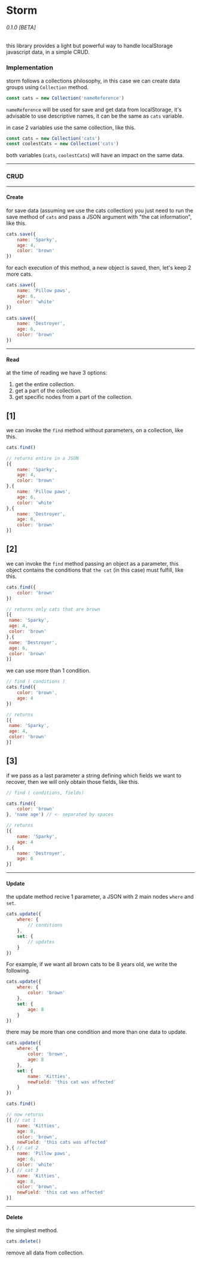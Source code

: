 # Storm
###### 0.1.0 [BETA]

this library provides a light but powerful way to handle localStorage javascript data, in a simple CRUD.


### Implementation

storm follows a collections philosophy, in this case we can create data groups using `Collection` method.

```js
const cats = new Collection('nameReference')
```
`nameReference` will be used for save and get data from localStorage, it's advisable to use descriptive names, it can be the same as `cats` variable.

in case 2 variables use the same collection, like this.

```js
const cats = new Collection('cats')
const coolestCats = new Collection('cats')
```
both variables (`cats`, `coolestCats`) will have an impact on the same data.

---

### CRUD
---
#### Create

for save data (assuming we use the cats collection) you just need to run the save method of `cats` and pass a JSON argument with "the cat information", like this.

```js
cats.save({
	name: 'Sparky',
	age: 4,
	color: 'brown'
})
```
for each execution of this method, a new object is saved, then, let's keep 2 more cats.
```js
cats.save({
	name: 'Pillow paws',
	age: 6,
	color: 'white'
})

cats.save({
	name: 'Destroyer',
	age: 6,
	color: 'brown'
})
```
---
#### Read

at the time of reading we have 3 options:

1. get the entire collection.
2. get a part of the collection.
3. get specific nodes from a part of the collection.

## [1]
we can invoke the `find` method without parameters, on a collection, like this.

```js
cats.find()

// returns entire in a JSON
[{
	name: 'Sparky',
	age: 4,
	color: 'brown'
},{
	name: 'Pillow paws',
	age: 6,
	color: 'white'
},{
	name: 'Destroyer',
	age: 6,
	color: 'brown'
}]
```

## [2]
we can invoke the `find` method passing an object as a parameter, this object contains the conditions that `the cat` (in this case) must fulfill, like this.

```js
cats.find({
	color: 'brown'
})

// returns only cats that are brown
[{
 name: 'Sparky',
 age: 4,
 color: 'brown'
},{
 name: 'Destroyer',
 age: 6,
 color: 'brown'
}]
```
we can use more than 1 condition.
```js
// find ( conditions )
cats.find({
	color: 'brown',
	age: 4
})

// returns
[{
 name: 'Sparky',
 age: 4,
 color: 'brown'
}]
```

## [3]
if we pass as a last parameter a string defining which fields we want to recover, then we will only obtain those fields, like this.

```js
// find ( conditions, fields)

cats.find({
	color: 'brown'
}, 'name age') // <- separated by spaces

// returns
[{
	name: 'Sparky',
	age: 4
},{
	name: 'Destroyer',
	age: 6
}]
```
---
#### Update

the update method recive 1 parameter, a JSON with 2 main nodes `where` and `set`.
```js
cats.update({
	where: {
		// conditions
	},
	set: {
		// updates
	}
})
```
For example, if we want all brown cats to be 8 years old, we write the following.

```js
cats.update({
	where: {
		color: 'brown'
	},
	set: {
		age: 8
	}
})
```
there may be more than one condition and more than one data to update.
```js
cats.update({
	where: {
		color: 'brown',
		age: 8
	},
	set: {
		name: 'Kitties',
		newField: 'this cat was affected'
	}
})

cats.find()

// now returns
[{ // cat 1
	name: 'Kitties',
	age: 8,
	color: 'brown',
	newField: 'this cats was affected'
},{ // cat 2
	name: 'Pillow paws',
	age: 6,
	color: 'white'
},{ // cat 3
	name: 'Kitties',
	age: 8,
	color: 'brown',
	newField: 'this cat was affected'
}]
```
---
#### Delete

the simplest method.
```js
cats.delete()
```
remove all data from collection.
